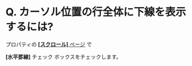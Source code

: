 # Q. カーソル位置の行全体に下線を表示するには?

プロパティの [**\[スクロール\]** ページ](../../dlg/properties/scroll/index) で

**\[水平罫線\]** チェック ボックスをチェックします。
